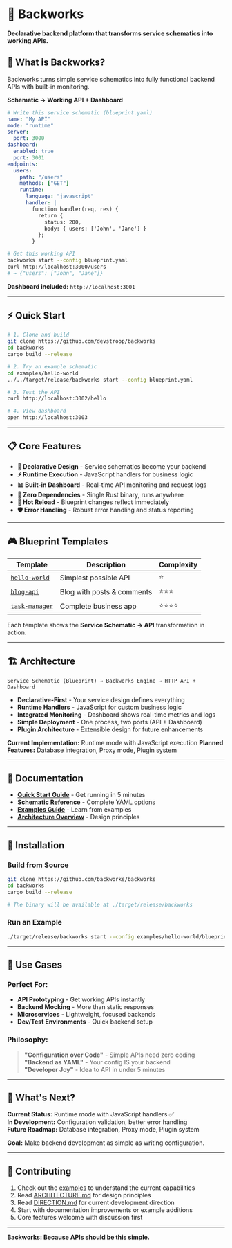 # 🚀 Backworks

**Declarative backend platform that transforms service schematics into working APIs.**

## 🎯 **What is Backworks?**

Backworks turns simple service schematics into fully functional backend APIs with built-in monitoring.

**Schematic → Working API + Dashboard**

```yaml
# Write this service schematic (blueprint.yaml)
name: "My API"
mode: "runtime"
server:
  port: 3000
dashboard:
  enabled: true
  port: 3001
endpoints:
  users:
    path: "/users"  
    methods: ["GET"]
    runtime:
      language: "javascript"
      handler: |
        function handler(req, res) {
          return {
            status: 200,
            body: { users: ['John', 'Jane'] }
          };
        }
```

```bash
# Get this working API
backworks start --config blueprint.yaml
curl http://localhost:3000/users
# → {"users": ["John", "Jane"]}
```

**Dashboard included:** `http://localhost:3001`

---

## ⚡ **Quick Start**

```bash
# 1. Clone and build
git clone https://github.com/devstroop/backworks
cd backworks
cargo build --release

# 2. Try an example schematic
cd examples/hello-world
../../target/release/backworks start --config blueprint.yaml

# 3. Test the API
curl http://localhost:3002/hello

# 4. View dashboard
open http://localhost:3003
```

---

## 📋 **Core Features**

- **🎯 Declarative Design** - Service schematics become your backend
- **⚡ Runtime Execution** - JavaScript handlers for business logic  
- **📊 Built-in Dashboard** - Real-time API monitoring and request logs
- **🚀 Zero Dependencies** - Single Rust binary, runs anywhere
- **🔄 Hot Reload** - Blueprint changes reflect immediately
- **🛡️ Error Handling** - Robust error handling and status reporting

---

## 🎮 **Blueprint Templates**

| Template | Description | Complexity |
|---------|-------------|------------|
| [`hello-world`](./examples/hello-world/) | Simplest possible API | ⭐ |
| [`blog-api`](./examples/blog-api/) | Blog with posts & comments | ⭐⭐⭐ |
| [`task-manager`](./examples/task-manager/) | Complete business app | ⭐⭐⭐⭐ |

Each template shows the **Service Schematic → API** transformation in action.

---

## 🏗️ **Architecture**

```
Service Schematic (Blueprint) → Backworks Engine → HTTP API + Dashboard
```

- **Declarative-First** - Your service design defines everything
- **Runtime Handlers** - JavaScript for custom business logic
- **Integrated Monitoring** - Dashboard shows real-time metrics and logs
- **Simple Deployment** - One process, two ports (API + Dashboard)
- **Plugin Architecture** - Extensible design for future enhancements

**Current Implementation:** Runtime mode with JavaScript execution
**Planned Features:** Database integration, Proxy mode, Plugin system

---

## 📖 **Documentation**

- **[Quick Start Guide](./docs/quick-start.md)** - Get running in 5 minutes
- **[Schematic Reference](./docs/configuration.md)** - Complete YAML options  
- **[Examples Guide](./examples/README.md)** - Learn from examples
- **[Architecture Overview](./ARCHITECTURE.md)** - Design principles

---

## 🔧 **Installation**

### **Build from Source**
```bash
git clone https://github.com/backworks/backworks
cd backworks
cargo build --release

# The binary will be available at ./target/release/backworks
```

### **Run an Example**
```bash
./target/release/backworks start --config examples/hello-world/blueprint.yaml
```

---

## 🎯 **Use Cases**

### **Perfect For:**
- **API Prototyping** - Get working APIs instantly
- **Backend Mocking** - More than static responses  
- **Microservices** - Lightweight, focused backends
- **Dev/Test Environments** - Quick backend setup

### **Philosophy:**
> **"Configuration over Code"** - Simple APIs need zero coding  
> **"Backend as YAML"** - Your config IS your backend  
> **"Developer Joy"** - Idea to API in under 5 minutes

---

## 🚀 **What's Next?**

**Current Status:** Runtime mode with JavaScript handlers ✅  
**In Development:** Configuration validation, better error handling  
**Future Roadmap:** Database integration, Proxy mode, Plugin system

**Goal:** Make backend development as simple as writing configuration.

---

## 🤝 **Contributing**

1. Check out the [examples](./examples/) to understand the current capabilities
2. Read [ARCHITECTURE.md](./ARCHITECTURE.md) for design principles  
3. Read [DIRECTION.md](./DIRECTION.md) for current development direction
4. Start with documentation improvements or example additions
5. Core features welcome with discussion first

---

**Backworks: Because APIs should be this simple.**
